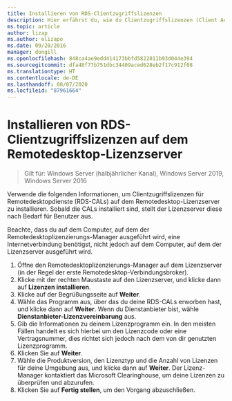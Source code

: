 ```yaml
---
title: Installieren von RDS-Clientzugriffslizenzen
description: Hier erfährst du, wie du Clientzugriffslizenzen (Client Access Licenses, CALs) für Remotedesktopclients installierst.
ms.topic: article
author: lizap
ms.author: elizapo
ms.date: 09/20/2016
manager: dongill
ms.openlocfilehash: 848ca4ae9edd414173bbfd5822011b93d044e394
ms.sourcegitcommit: dfa48f77b751dbc34409aced628eb2f17c912f08
ms.translationtype: HT
ms.contentlocale: de-DE
ms.lasthandoff: 08/07/2020
ms.locfileid: "87961664"
---
```

# <a name="install-rds-client-access-licenses-on-the-remote-desktop-license-server"></a>Installieren von RDS-Clientzugriffslizenzen auf dem Remotedesktop-Lizenzserver

>Gilt für: Windows Server (halbjährlicher Kanal), Windows Server 2019, Windows Server 2016

Verwende die folgenden Informationen, um Clientzugriffslizenzen für Remotedesktopdienste (RDS-CALs) auf dem Remotedesktop-Lizenzserver zu installieren. Sobald die CALs installiert sind, stellt der Lizenzserver diese nach Bedarf für Benutzer aus.

Beachte, dass du auf dem Computer, auf dem der Remotedesktoplizenzierungs-Manager ausgeführt wird, eine Internetverbindung benötigst, nicht jedoch auf dem Computer, auf dem der Lizenzserver ausgeführt wird.

1. Öffne den Remotedesktoplizenzierungs-Manager auf dem Lizenzserver (in der Regel der erste Remotedesktop-Verbindungsbroker).
2. Klicke mit der rechten Maustaste auf den Lizenzserver, und klicke dann auf **Lizenzen installieren**.
3. Klicke auf der Begrüßungsseite auf **Weiter**.
4. Wähle das Programm aus, über das du deine RDS-CALs erworben hast, und klicke dann auf **Weiter**. Wenn du Dienstanbieter bist, wähle **Dienstanbieter-Lizenzvereinbarung** aus.
5. Gib die Informationen zu deinem Lizenzprogramm ein. In den meisten Fällen handelt es sich hierbei um den Lizenzcode oder eine Vertragsnummer, dies richtet sich jedoch nach dem von dir genutzten Lizenzprogramm.
6. Klicken Sie auf **Weiter**.
7. Wähle die Produktversion, den Lizenztyp und die Anzahl von Lizenzen für deine Umgebung aus, und klicke dann auf **Weiter**. Der Lizenz-Manager kontaktiert das Microsoft Clearinghouse, um deine Lizenzen zu überprüfen und abzurufen.
8.  Klicken Sie auf **Fertig stellen**, um den Vorgang abzuschließen.